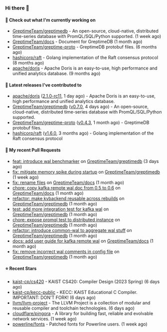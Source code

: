 ### Hi there 👋

#### 👷 Check out what I'm currently working on

- [GreptimeTeam/greptimedb](https://github.com/GreptimeTeam/greptimedb) - An open-source, cloud-native, distributed time-series database with PromQL/SQL/Python supported. (1 week ago)
- [GreptimeTeam/docs](https://github.com/GreptimeTeam/docs) - Document for GreptimeDB (1 month ago)
- [GreptimeTeam/greptime-proto](https://github.com/GreptimeTeam/greptime-proto) - GreptimeDB protobuf files. (6 months ago)
- [hashicorp/raft](https://github.com/hashicorp/raft) - Golang implementation of the Raft consensus protocol (8 months ago)
- [apache/doris](https://github.com/apache/doris) - Apache Doris is an easy-to-use, high performance and unified analytics database. (9 months ago)

#### 🔭 Latest releases I've contributed to

- [apache/doris](https://github.com/apache/doris) ([2.1.0-rc11](https://github.com/apache/doris/releases/tag/2.1.0-rc11), 1 day ago) - Apache Doris is an easy-to-use, high performance and unified analytics database.
- [GreptimeTeam/greptimedb](https://github.com/GreptimeTeam/greptimedb) ([v0.7.0](https://github.com/GreptimeTeam/greptimedb/releases/tag/v0.7.0), 4 days ago) - An open-source, cloud-native, distributed time-series database with PromQL/SQL/Python supported.
- [GreptimeTeam/greptime-proto](https://github.com/GreptimeTeam/greptime-proto) ([v0.4.3](https://github.com/GreptimeTeam/greptime-proto/releases/tag/v0.4.3), 1 month ago) - GreptimeDB protobuf files.
- [hashicorp/raft](https://github.com/hashicorp/raft) ([v1.6.0](https://github.com/hashicorp/raft/releases/tag/v1.6.0), 3 months ago) - Golang implementation of the Raft consensus protocol

#### 🔨 My recent Pull Requests

- [feat: introduce wal benchmarker](https://github.com/GreptimeTeam/greptimedb/pull/3446) on [GreptimeTeam/greptimedb](https://github.com/GreptimeTeam/greptimedb) (3 days ago)
- [fix: mitigate memory spike during startup](https://github.com/GreptimeTeam/greptimedb/pull/3418) on [GreptimeTeam/greptimedb](https://github.com/GreptimeTeam/greptimedb) (1 week ago)
- [fix: rename files](https://github.com/GreptimeTeam/docs/pull/799) on [GreptimeTeam/docs](https://github.com/GreptimeTeam/docs) (1 month ago)
- [chore: copy kafka remote wal doc from 0.5 to 0.6](https://github.com/GreptimeTeam/docs/pull/795) on [GreptimeTeam/docs](https://github.com/GreptimeTeam/docs) (1 month ago)
- [refactor: make kvbackend reusable across rebuilds](https://github.com/GreptimeTeam/greptimedb/pull/3202) on [GreptimeTeam/greptimedb](https://github.com/GreptimeTeam/greptimedb) (1 month ago)
- [test: add more integration test for kafka wal](https://github.com/GreptimeTeam/greptimedb/pull/3190) on [GreptimeTeam/greptimedb](https://github.com/GreptimeTeam/greptimedb) (1 month ago)
- [chore: expose promql test to distributed instance](https://github.com/GreptimeTeam/greptimedb/pull/3176) on [GreptimeTeam/greptimedb](https://github.com/GreptimeTeam/greptimedb) (1 month ago)
- [refactor: introduce common-wal to aggregate wal stuff](https://github.com/GreptimeTeam/greptimedb/pull/3171) on [GreptimeTeam/greptimedb](https://github.com/GreptimeTeam/greptimedb) (1 month ago)
- [docs: add user guide for kafka remote wal](https://github.com/GreptimeTeam/docs/pull/782) on [GreptimeTeam/docs](https://github.com/GreptimeTeam/docs) (1 month ago)
- [fix: remove incorrect wal comments in config file](https://github.com/GreptimeTeam/greptimedb/pull/3142) on [GreptimeTeam/greptimedb](https://github.com/GreptimeTeam/greptimedb) (1 month ago)

#### ⭐ Recent Stars

- [kaist-cp/cs420](https://github.com/kaist-cp/cs420) - KAIST CS420: Compiler Design (2023 Spring) (6 days ago)
- [kaist-cp/kecc-public](https://github.com/kaist-cp/kecc-public) - KECC: KAIST Educational C Compiler.  IMPORTANT: DON&#39;T FORK! (6 days ago)
- [llvm/llvm-project](https://github.com/llvm/llvm-project) - The LLVM Project is a collection of modular and reusable compiler and toolchain technologies. (6 days ago)
- [cloudflare/pingora](https://github.com/cloudflare/pingora) - A library for building fast, reliable and evolvable network services. (1 week ago)
- [powerline/fonts](https://github.com/powerline/fonts) - Patched fonts for Powerline users. (1 week ago)
